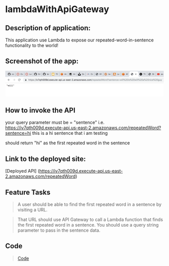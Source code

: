 # lambdaWithApiGateway

## Description of application:
This application use Lambda to expose our repeated-word-in-sentence functionality to the world!

## Screenshot of the app:
![alt_text](https://github.com/wosunkwo/lambdaWithApiGateway/blob/master/assests/Screen%20Shot%202019-07-11%20at%2011.50.23%20AM.png)

## How to invoke the API
your query parameter must be = "sentence" i.e. https://iv7qth009d.execute-api.us-east-2.amazonaws.com/repeatedWord?sentence=hi this is a hi sentence that i am testing

should return "hi" as the first repeated word in the sentence 

## Link to the deployed site: 
[Deployed API] (https://iv7qth009d.execute-api.us-east-2.amazonaws.com/repeatedWord)



## Feature Tasks

> A user should be able to find the first repeated word in a sentence by visiting a URL.

> That URL should use API Gateway to call a Lambda function that finds the first repeated word in a sentence.
You should use a query string parameter to pass in the sentence data.

## Code 
> [Code](https://github.com/wosunkwo/lambdaWithApiGateway/blob/master/src/main/java/lambdaWithApiGateway/Library.java)
